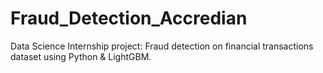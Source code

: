 # Fraud_Detection_Accredian
Data Science Internship project: Fraud detection on financial transactions dataset using Python &amp; LightGBM.
